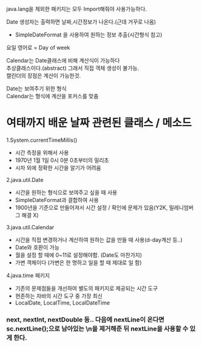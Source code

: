 java.lang을 제외한 패키지는 모두 Import해줘야 사용가능하다.  

Date 생성자는 출력하면 날짜,시간정보가 나온다.(근데 거꾸로 나옴)  
- SimpleDateFormat 을 사용하여 원하는 정보 추출(시간형식 참고)  

요일 영어로 = Day of week  


Calendar는 Date클래스에 비해 계산식이 가능하다  
추상클래스이다.(abstract) 그래서 직접 객체 생성이 불가능.  
캘린더의 장점은 계산이 가능한것.  

Date는 보여주기 위한 형식  
Calendar는 형식에 계산을 포커스를 맞춤  


# 여태까지 배운 날짜 관련된 클래스 / 메소드  

1.System.currentTimeMillis()  
- 시간 측정을 위해서 사용  
- 1970년 1월 1일 0시 0분 0초부터의 밀리초  
- 시차 외에 정확한 시간을 알기가 어려움  

2.java.util.Date  
- 시간을 원하는 형식으로 보여주고 싶을 때 사용  
- SimpleDateFormat과 결합하여 사용  
- 1900년을 기준으로 만들어져서 시간 설정 / 확인에 문제가 있음(Y2K, 밀레니엄버그 해결 X)  

3.java.util.Calendar  
- 시간을 직접 변경하거나 계산하여 원하는 값을 만들 때 사용(d-day계산 등..)  
- Date와 호환이 가능  
- 월을 설정 할 때에 0~11로 설정해야함. (Date도 마찬가지)  
- 가변 객체이다 (가변은 한 명하고 일을 할 때 제대로 일 함)  

4.java.time 패키지  
- 기존의 문제점들을 개선하여 별도의 패키지로 제공되는 시간 도구  
- 현존하는 자바의 시간 도구 중 가장 최신  
- LocalDate, LocalTime, LocalDateTime  


### next, nextInt, nextDouble 등.. 다음에 nextLine이 온다면 sc.nextLine();으로 남아있는 \n을 제거해준 뒤 nextLine을 사용할 수 있게 한다.  

